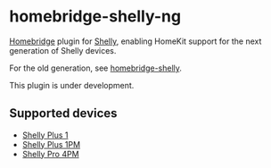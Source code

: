 # homebridge-shelly-ng

[Homebridge](https://homebridge.io) plugin for [Shelly](https://shelly.cloud),
enabling HomeKit support for the next generation of Shelly devices.

For the old generation, see [homebridge-shelly](https://github.com/alexryd/homebridge-shelly).

This plugin is under development.

## Supported devices
* [Shelly Plus 1](https://shelly.cloud/shelly-plus-1/)
* [Shelly Plus 1PM](https://shelly.cloud/shelly-plus-1pm/)
* [Shelly Pro 4PM](https://shelly.cloud/shelly-pro-smart-home-automation-solution/)
